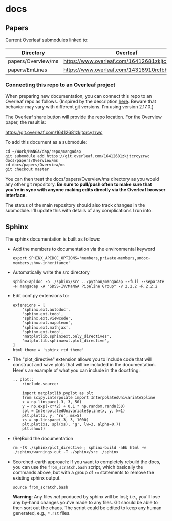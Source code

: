 
# docs

## Papers

Current Overleaf submodules linked to:

| Directory             | Overleaf |
| --------------------- | ------------- |
| papers/Overview/ms    | https://www.overleaf.com/16412681zkjtcrcyzrwc |
| papers/EmLines        | https://www.overleaf.com/14318910rcfbhbmxnvcy |

### Connecting this repo to an Overleaf project

When preparing new documentation, you can connect this repo to an
Overleaf repo as follows.  (Inspired by the description
[here](https://abyvinod.github.io/gitsubmodules.html).  Beware that
behavior may vary with different git versions.  I'm using version
2.17.0.)

The Overleaf share button will provide the repo location.  For the
Overview paper, the result is:

https://git.overleaf.com/16412681zkjtcrcyzrwc

To add this document as a submodule:

```
cd ~/Work/MaNGA/dap/repo/mangadap
git submodule add https://git.overleaf.com/16412681zkjtcrcyzrwc docs/papers/Overview/ms
cd docs/papers/Overview/ms
git checkout master
```

You can then treat the docs/papers/Overview/ms directory as you would
any other git repository.  **Be sure to pull/push often to make sure
that you're in sync with anyone making edits directly via the Overleaf
browser interface.**

The status of the main repository should also track changes in the
submodule.  I'll update this with details of any complications I run
into.

## Sphinx

The sphinx documentation is built as follows:

 - Add the members to documentation via the environmental keyword

    ```
    export SPHINX_APIDOC_OPTIONS='members,private-members,undoc-members,show-inheritance'
    ```

 - Automatically write the src directory

    ```
    sphinx-apidoc -o ./sphinx/src ../python/mangadap --full --separate -H mangadap -A "SDSS-IV/MaNGA Pipeline Group" -V 2.2.2 -R 2.2.2
    ```

 - Edit conf.py extensions to:

    ```
    extensions = [
        'sphinx.ext.autodoc',
        'sphinx.ext.todo',
        'sphinx.ext.viewcode',
        'sphinx.ext.napoleon',
        'sphinx.ext.mathjax',
        'sphinx.ext.todo',
        'matplotlib.sphinxext.only_directives',
        'matplotlib.sphinxext.plot_directive',
    ]
    html_theme = 'sphinx_rtd_theme'
    ```

 - The "plot_directive" extension allows you to include code that will
   construct and save plots that will be included in the documentation.
   Here's an example of what you can include in the docstring:

    ```
    .. plot::
        :include-source:

        import matplotlib.pyplot as plt
        from scipy.interpolate import InterpolatedUnivariateSpline
        x = np.linspace(-3, 3, 50)
        y = np.exp(-x**2) + 0.1 * np.random.randn(50)
        spl = InterpolatedUnivariateSpline(x, y, k=1)
        plt.plot(x, y, 'ro', ms=5)
        xs = np.linspace(-3, 3, 1000)
        plt.plot(xs, spl(xs), 'g', lw=3, alpha=0.7)
        plt.show()
    ```

 - (Re)Build the documentation

    ```
    rm -fR ./sphinx/plot_directive ; sphinx-build -aEb html -w ./sphinx/warnings.out -T ./sphinx/src ./sphinx
    ```

 - Scorched-earth approach:  If you want to completely rebuild the docs,
   you can use the `from_scratch.bash` script, which basically the
   commands above, but with a group of `rm` statements to remove the
   existing sphinx output.
   
   ```
   source from_scratch.bash
   ```
   
   **Warning**: Any files *not* produced by sphinx will be lost; i.e.,
   you'll lose any by-hand changes you've made to any files.  Git should
   be able to then sort out the chaos.  The script could be edited to
   keep any human generated, e.g., `*.rst` files.


